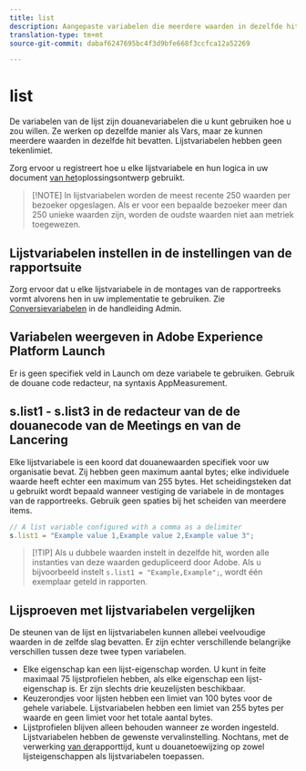 ```yaml
---
title: list
description: Aangepaste variabelen die meerdere waarden in dezelfde hit bevatten.
translation-type: tm+mt
source-git-commit: dabaf6247695bc4f3d9bfe668f3ccfca12a52269

---
```



# list

De variabelen van de lijst zijn douanevariabelen die u kunt gebruiken hoe u zou willen. Ze werken op dezelfde manier als Vars, maar ze kunnen meerdere waarden in dezelfde hit bevatten. Lijstvariabelen hebben geen tekenlimiet.

Zorg ervoor u registreert hoe u elke lijstvariabele en hun logica in uw document [van het](../../prepare/solution-design.md)oplossingsontwerp gebruikt.

>[!NOTE] In lijstvariabelen worden de meest recente 250 waarden per bezoeker opgeslagen. Als er voor een bepaalde bezoeker meer dan 250 unieke waarden zijn, worden de oudste waarden niet aan metriek toegewezen.

## Lijstvariabelen instellen in de instellingen van de rapportsuite

Zorg ervoor dat u elke lijstvariabele in de montages van de rapportreeks vormt alvorens hen in uw implementatie te gebruiken. Zie [Conversievariabelen](/help/admin/admin/conversion-var-admin/list-var-admin.md) in de handleiding Admin.

## Variabelen weergeven in Adobe Experience Platform Launch

Er is geen specifiek veld in Launch om deze variabele te gebruiken. Gebruik de douane code redacteur, na syntaxis AppMeasurement.

## s.list1 - s.list3 in de redacteur van de de douanecode van de Meetings en van de Lancering

Elke lijstvariabele is een koord dat douanewaarden specifiek voor uw organisatie bevat. Zij hebben geen maximum aantal bytes; elke individuele waarde heeft echter een maximum van 255 bytes. Het scheidingsteken dat u gebruikt wordt bepaald wanneer vestiging de variabele in de montages van de rapportreeks. Gebruik geen spaties bij het scheiden van meerdere items.

```js
// A list variable configured with a comma as a delimiter
s.list1 = "Example value 1,Example value 2,Example value 3";
```

>[!TIP] Als u dubbele waarden instelt in dezelfde hit, worden alle instanties van deze waarden gedupliceerd door Adobe. Als u bijvoorbeeld instelt `s.list1 = "Example,Example";`, wordt één exemplaar geteld in rapporten.

## Lijsproeven met lijstvariabelen vergelijken

De steunen van de lijst en lijstvariabelen kunnen allebei veelvoudige waarden in de zelfde slag bevatten. Er zijn echter verschillende belangrijke verschillen tussen deze twee typen variabelen.

* Elke eigenschap kan een lijst-eigenschap worden. U kunt in feite maximaal 75 lijstprofielen hebben, als elke eigenschap een lijst-eigenschap is. Er zijn slechts drie keuzelijsten beschikbaar.
* Keuzerondjes voor lijsten hebben een limiet van 100 bytes voor de gehele variabele. Lijstvariabelen hebben een limiet van 255 bytes per waarde en geen limiet voor het totale aantal bytes.
* Lijstprofielen blijven alleen behouden wanneer ze worden ingesteld. Lijstvariabelen hebben de gewenste vervalinstelling. Nochtans, met de verwerking [van de](/help/components/vrs/vrs-report-time-processing.md)rapporttijd, kunt u douanetoewijzing op zowel lijsteigenschappen als lijstvariabelen toepassen.
